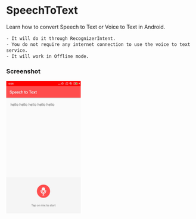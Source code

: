 # SpeechToText
Learn how to convert Speech to Text or Voice to Text in Android. 

    - It will do it through RecognizerIntent.
    - You do not require any internet connection to use the voice to text service. 
    - It will work in Offline mode.

### Screenshot
<img src="Screenshot_2021-03-06-13-05-33-773_com.asw.androidspeechtotext.jpg" width="200">
